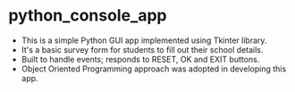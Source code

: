 # python_console_app
* This is a simple Python GUI app implemented using Tkinter library.
* It's a basic survey form for students to fill out their school details.
* Built to handle events; responds to RESET, OK and EXIT buttons.
* Object Oriented Programming approach was adopted in developing this app.
